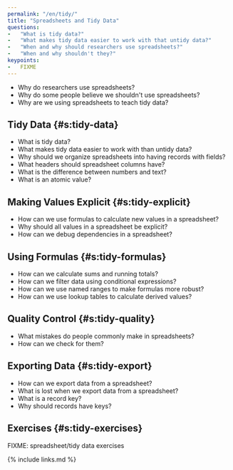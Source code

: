 ```yaml
---
permalink: "/en/tidy/"
title: "Spreadsheets and Tidy Data"
questions:
-   "What is tidy data?"
-   "What makes tidy data easier to work with that untidy data?"
-   "When and why should researchers use spreadsheets?"
-   "When and why shouldn't they?"
keypoints:
-   FIXME
---
```


-   Why do researchers use spreadsheets?
-   Why do some people believe we shouldn't use spreadsheets?
-   Why are we using spreadsheets to teach tidy data?

## Tidy Data {#s:tidy-data}

-   What is tidy data?
-   What makes tidy data easier to work with than untidy data?
-   Why should we organize spreadsheets into having records with fields?
-   What headers should spreadsheet columns have?
-   What is the difference between numbers and text?
-   What is an atomic value?

## Making Values Explicit {#s:tidy-explicit}

-   How can we use formulas to calculate new values in a spreadsheet?
-   Why should all values in a spreadsheet be explicit?
-   How can we debug dependencies in a spreadsheet?

## Using Formulas {#s:tidy-formulas}

-   How can we calculate sums and running totals?
-   How can we filter data using conditional expressions?
-   How can we use named ranges to make formulas more robust?
-   How can we use lookup tables to calculate derived values?

## Quality Control {#s:tidy-quality}

-   What mistakes do people commonly make in spreadsheets?
-   How can we check for them?

## Exporting Data {#s:tidy-export}

-   How can we export data from a spreadsheet?
-   What is lost when we export data from a spreadsheet?
-   What is a record key?
-   Why should records have keys?

## Exercises {#s:tidy-exercises}

FIXME: spreadsheet/tidy data exercises

{% include links.md %}

